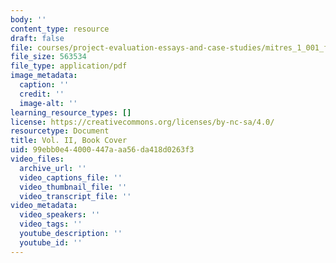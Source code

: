 ```yaml
---
body: ''
content_type: resource
draft: false
file: courses/project-evaluation-essays-and-case-studies/mitres_1_001_f23_vol2_cover.pdf
file_size: 563534
file_type: application/pdf
image_metadata:
  caption: ''
  credit: ''
  image-alt: ''
learning_resource_types: []
license: https://creativecommons.org/licenses/by-nc-sa/4.0/
resourcetype: Document
title: Vol. II, Book Cover
uid: 99ebb0e4-4000-447a-aa56-da418d0263f3
video_files:
  archive_url: ''
  video_captions_file: ''
  video_thumbnail_file: ''
  video_transcript_file: ''
video_metadata:
  video_speakers: ''
  video_tags: ''
  youtube_description: ''
  youtube_id: ''
---
```

